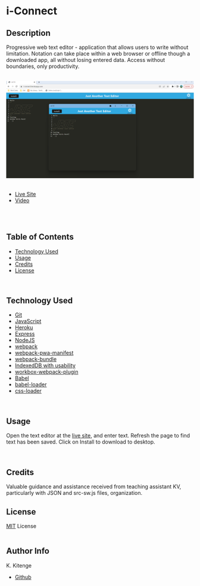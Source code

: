 # i-Connect

## Description
Progressive web text editor - application that allows users to write  without limitation. Notation can take place within a web browser or offline though a downloaded app, all without losing entered data. Access without boundaries, only productivity.  
<br>

![webApp](/client/src/images/Img1.png)   
<br> 
* [Live Site](https://i-connect.herokuapp.com)
* [Video](https://app.screencast.com/s5LZfa96rnAsH) 
<br>   
<br>

## Table of Contents
* [Technology Used](#technology-used)
* [Usage](#usage)
* [Credits](#credits)
* [License](#License)  
<br>


## Technology Used
* [Git](https://git-scm.com/)
* [JavaScript](https://developer.mozilla.org/en-US/docs/Web/JavaScript)
* [Heroku](https://www.heroku.com)
* [Express](https://expressjs.com/)
* [NodeJS](https://nodejs.org/en)  
* [webpack](https://webpack.js.org/)  
* [webpack-pwa-manifest](https://www.npmjs.com/package/webpack-pwa-manifest)
* [webpack-bundle](https://www.npmjs.com/package/webpack-bundle)
* [IndexedDB with usability](https://www.npmjs.com/package/idb)
* [workbox-webpack-plugin](https://www.npmjs.com/package/workbox-webpack-plugin)
* [Babel](https://www.npmjs.com/package/Babel)
* [babel-loader](https://www.npmjs.com/package/babel-loader)
* [css-loader](https://www.npmjs.com/package/css-loader)  
<br>

## Usage
Open the text editor at the [live site](https://i-connect.herokuapp.com), and enter text. Refresh the page to find text has been saved. Click on Install to download to desktop.  

<br>

## Credits
Valuable guidance and assistance received from teaching assistant KV, particularly with JSON and src-sw.js files, organization.

## License
[MIT](https://opensource.org/license/mit/) License  
<br>

## Author Info
K. Kitenge
* [Github](https://github.com/KKitenge)


